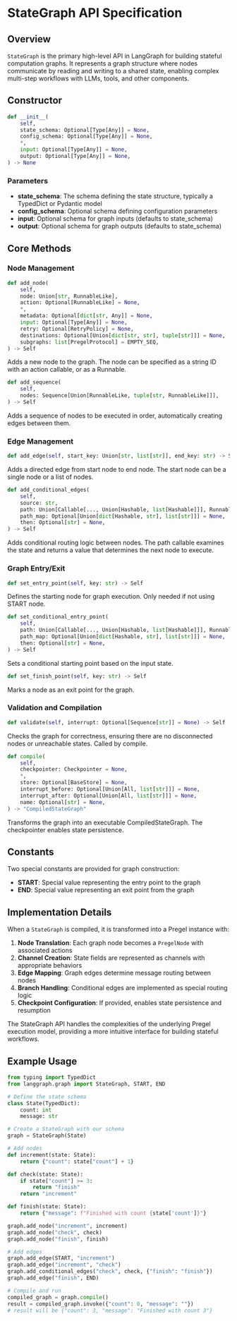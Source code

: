 # StateGraph API Specification

## Overview

`StateGraph` is the primary high-level API in LangGraph for building stateful computation graphs. It represents a graph structure where nodes communicate by reading and writing to a shared state, enabling complex multi-step workflows with LLMs, tools, and other components.

## Constructor

```python
def __init__(
    self,
    state_schema: Optional[Type[Any]] = None,
    config_schema: Optional[Type[Any]] = None,
    *,
    input: Optional[Type[Any]] = None,
    output: Optional[Type[Any]] = None,
) -> None
```

### Parameters

- **state_schema**: The schema defining the state structure, typically a TypedDict or Pydantic model
- **config_schema**: Optional schema defining configuration parameters
- **input**: Optional schema for graph inputs (defaults to state_schema)
- **output**: Optional schema for graph outputs (defaults to state_schema)

## Core Methods

### Node Management

```python
def add_node(
    self,
    node: Union[str, RunnableLike],
    action: Optional[RunnableLike] = None,
    *,
    metadata: Optional[dict[str, Any]] = None,
    input: Optional[Type[Any]] = None,
    retry: Optional[RetryPolicy] = None,
    destinations: Optional[Union[dict[str, str], tuple[str]]] = None,
    subgraphs: list[PregelProtocol] = EMPTY_SEQ,
) -> Self
```

Adds a new node to the graph. The node can be specified as a string ID with an action callable, or as a Runnable.

```python
def add_sequence(
    self,
    nodes: Sequence[Union[RunnableLike, tuple[str, RunnableLike]]],
) -> Self
```

Adds a sequence of nodes to be executed in order, automatically creating edges between them.

### Edge Management

```python
def add_edge(self, start_key: Union[str, list[str]], end_key: str) -> Self
```

Adds a directed edge from start node to end node. The start node can be a single node or a list of nodes.

```python
def add_conditional_edges(
    self,
    source: str,
    path: Union[Callable[..., Union[Hashable, list[Hashable]]], Runnable[Any, Union[Hashable, list[Hashable]]]],
    path_map: Optional[Union[dict[Hashable, str], list[str]]] = None,
    then: Optional[str] = None,
) -> Self
```

Adds conditional routing logic between nodes. The path callable examines the state and returns a value that determines the next node to execute.

### Graph Entry/Exit

```python
def set_entry_point(self, key: str) -> Self
```

Defines the starting node for graph execution. Only needed if not using START node.

```python
def set_conditional_entry_point(
    self,
    path: Union[Callable[..., Union[Hashable, list[Hashable]]], Runnable[Any, Union[Hashable, list[Hashable]]]],
    path_map: Optional[Union[dict[Hashable, str], list[str]]] = None,
    then: Optional[str] = None,
) -> Self
```

Sets a conditional starting point based on the input state.

```python
def set_finish_point(self, key: str) -> Self
```

Marks a node as an exit point for the graph.

### Validation and Compilation

```python
def validate(self, interrupt: Optional[Sequence[str]] = None) -> Self
```

Checks the graph for correctness, ensuring there are no disconnected nodes or unreachable states. Called by compile.

```python
def compile(
    self,
    checkpointer: Checkpointer = None,
    *,
    store: Optional[BaseStore] = None,
    interrupt_before: Optional[Union[All, list[str]]] = None,
    interrupt_after: Optional[Union[All, list[str]]] = None,
    name: Optional[str] = None,
) -> "CompiledStateGraph"
```

Transforms the graph into an executable CompiledStateGraph. The checkpointer enables state persistence.

## Constants

Two special constants are provided for graph construction:

- **START**: Special value representing the entry point to the graph
- **END**: Special value representing an exit point from the graph

## Implementation Details

When a `StateGraph` is compiled, it is transformed into a Pregel instance with:

1. **Node Translation**: Each graph node becomes a `PregelNode` with associated actions
2. **Channel Creation**: State fields are represented as channels with appropriate behaviors
3. **Edge Mapping**: Graph edges determine message routing between nodes
4. **Branch Handling**: Conditional edges are implemented as special routing logic
5. **Checkpoint Configuration**: If provided, enables state persistence and resumption

The StateGraph API handles the complexities of the underlying Pregel execution model, providing a more intuitive interface for building stateful workflows.

## Example Usage

```python
from typing import TypedDict
from langgraph.graph import StateGraph, START, END

# Define the state schema
class State(TypedDict):
    count: int
    message: str

# Create a StateGraph with our schema
graph = StateGraph(State)

# Add nodes
def increment(state: State):
    return {"count": state["count"] + 1}

def check(state: State):
    if state["count"] >= 3:
        return "finish"
    return "increment"

def finish(state: State):
    return {"message": f"Finished with count {state['count']}"}

graph.add_node("increment", increment)
graph.add_node("check", check)
graph.add_node("finish", finish)

# Add edges
graph.add_edge(START, "increment")
graph.add_edge("increment", "check")
graph.add_conditional_edges("check", check, {"finish": "finish"})
graph.add_edge("finish", END)

# Compile and run
compiled_graph = graph.compile()
result = compiled_graph.invoke({"count": 0, "message": ""})
# result will be {"count": 3, "message": "Finished with count 3"}
```
